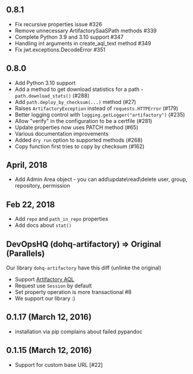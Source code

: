 ## 0.8.1
 - Fix recursive properties issue #326
 - Remove unnecessary ArtifactorySaaSPath methods #339
 - Complete Python 3.9 and 3.10 support #347
 - Handling int arguments in create_aql_text method #349
 - Fix jwt.exceptions.DecodeError #351

## 0.8.0
- Add Python 3.10 support
- Add a method to get download statistics for a path - `path.download_stats()` (#288)
- Add `path.deploy_by_checksum(...)` method (#27)
- Raises `ArtifactoryException` instead of `requests.HTTPError` (#179)
- Better logging control with `logging.getLogger("artifactory")` (#235)
- Allow "verify" in the configuration to be a certfile (#281)
- Update properties now uses PATCH method (#65)
- Various documentation improvements
- Added `dry run` option to supported methods (#268)
- Copy function first tries to copy by checksum (#162)


## April, 2018
- Add Admin Area object - you can add\update\read\delete user, group, repository, permission

## Feb 22, 2018
- Add `repo` and `path_in_repo` properties
- Add docs about `stat()`

## DevOpsHQ (dohq-artifactory) => Original (Parallels)
Our library `dohq-artifactory` have this diff (unlinke the original)
  - Support [Artifactory AQL](./docs/AQL.md)
  - Request use `Session` by default
  - Set property operation is more transactional #8
  - We support our library :)

## 0.1.17 (March 12, 2016)
  - installation via pip complains about failed pypandoc

## 0.1.15 (March 12, 2016)
  - Support for custom base URL [#22]

